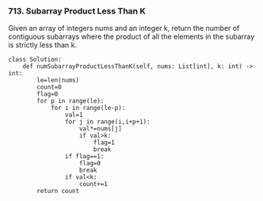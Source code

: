 <h3>713. Subarray Product Less Than K</h3>
Given an array of integers nums and an integer k, return the number of contiguous subarrays where the product of all the elements in the subarray is strictly less than k.
<br>

```
class Solution:
    def numSubarrayProductLessThanK(self, nums: List[int], k: int) -> int:
        le=len(nums)
        count=0
        flag=0
        for p in range(le):
            for i in range(le-p):
                val=1
                for j in range(i,i+p+1):
                    val*=nums[j]
                    if val>k:
                        flag=1
                        break
                if flag==1:
                    flag=0
                    break
                if val<k:
                    count+=1
        return count
```
